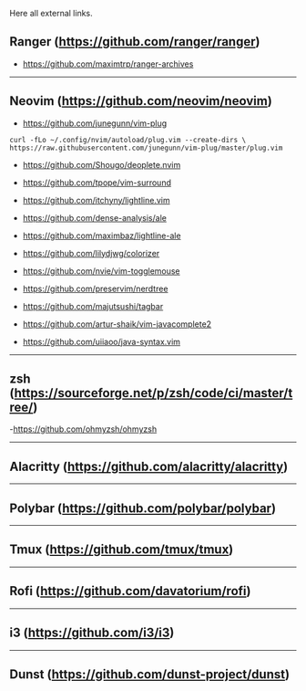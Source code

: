 Here all external links.

## Ranger (https://github.com/ranger/ranger)
- https://github.com/maximtrp/ranger-archives

---
## Neovim (https://github.com/neovim/neovim)
- https://github.com/junegunn/vim-plug
```
curl -fLo ~/.config/nvim/autoload/plug.vim --create-dirs \
https://raw.githubusercontent.com/junegunn/vim-plug/master/plug.vim
```
- https://github.com/Shougo/deoplete.nvim

- https://github.com/tpope/vim-surround

- https://github.com/itchyny/lightline.vim

- https://github.com/dense-analysis/ale

- https://github.com/maximbaz/lightline-ale

- https://github.com/lilydjwg/colorizer

- https://github.com/nvie/vim-togglemouse

- https://github.com/preservim/nerdtree

- https://github.com/majutsushi/tagbar

- https://github.com/artur-shaik/vim-javacomplete2

- https://github.com/uiiaoo/java-syntax.vim

---
## zsh (https://sourceforge.net/p/zsh/code/ci/master/tree/)
-https://github.com/ohmyzsh/ohmyzsh

---
## Alacritty (https://github.com/alacritty/alacritty)

---
## Polybar (https://github.com/polybar/polybar)

---
## Tmux (https://github.com/tmux/tmux)

---
## Rofi (https://github.com/davatorium/rofi)

---
## i3 (https://github.com/i3/i3)

---
## Dunst (https://github.com/dunst-project/dunst)
